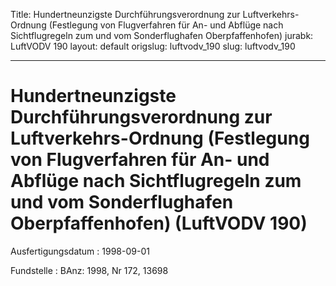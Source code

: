 Title: Hundertneunzigste Durchführungsverordnung zur Luftverkehrs-Ordnung (Festlegung
  von Flugverfahren für An- und Abflüge nach Sichtflugregeln zum und vom Sonderflughafen
  Oberpfaffenhofen)
jurabk: LuftVODV 190
layout: default
origslug: luftvodv_190
slug: luftvodv_190

---

# Hundertneunzigste Durchführungsverordnung zur Luftverkehrs-Ordnung (Festlegung von Flugverfahren für An- und Abflüge nach Sichtflugregeln zum und vom Sonderflughafen Oberpfaffenhofen) (LuftVODV 190)

Ausfertigungsdatum
:   1998-09-01

Fundstelle
:   BAnz: 1998, Nr 172, 13698

